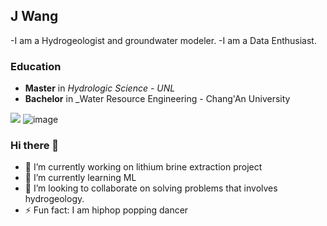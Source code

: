 ## J Wang

-I am a Hydrogeologist and groundwater modeler.
-I am a Data Enthusiast.

### Education

- **Master** in _Hydrologic Science - UNL_
- **Bachelor** in _Water Resource Engineering - Chang'An University

![](https://pbs.twimg.com/profile_images/1133452401111912449/YzYLV-9o_400x400.png)
![image](https://user-images.githubusercontent.com/47303462/110416259-60413000-8061-11eb-9a72-cdd1e94ddc8a.png)


### Hi there 👋

- 🔭 I’m currently working on lithium brine extraction project
- 🌱 I’m currently learning ML
- 👯 I’m looking to collaborate on solving problems that involves hydrogeology.
- ⚡ Fun fact: I am hiphop popping dancer

<!--
**DataGeoranger/DataGeoranger** is a ✨ _special_ ✨ repository because its `README.md` (this file) appears on your GitHub profile.

Here are some ideas to get you started:

- 🔭 I’m currently working on ...
- 🌱 I’m currently learning ...
- 👯 I’m looking to collaborate on ...
- 🤔 I’m looking for help with ...
- 💬 Ask me about ...
- 📫 How to reach me: ...
- 😄 Pronouns: ...
- ⚡ Fun fact: ...
-->
